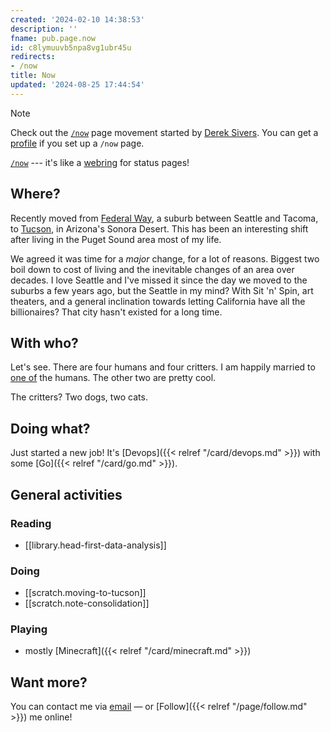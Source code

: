 ```yaml
---
created: '2024-02-10 14:38:53'
description: ''
fname: pub.page.now
id: c8lymuuvb5npa8vg1ubr45u
redirects:
- /now
title: Now
updated: '2024-08-25 17:44:54'
---
```


> [!NOTE]
> Check out the [`/now`](https://sive.rs/nowff) page movement started by [Derek Sivers](https://sive.rs). You can get a [profile](https://nownownow.com/p/2ugf) if you set up a `/now` page.
>
> [`/now`](https://nownownow.com) --- it's like a [webring](https://en.wikipedia.org/wiki/Webring) for status pages!

## Where?

Recently moved from [Federal Way](https://www.cityoffederalway.com), a suburb between Seattle and Tacoma, to [Tucson](https://www.visittucson.org), in Arizona's Sonora Desert. This has been an interesting shift after living in the Puget Sound area most of my life.

We agreed it was time for a *major* change, for a lot of reasons. Biggest two boil down to cost of living and the inevitable changes of an area over decades. I love Seattle and I've missed it since the day we moved to the suburbs a few years ago, but the Seattle in my mind? With Sit 'n' Spin, art theaters, and a general inclination towards letting California have all the billionaires? That city hasn't existed for a long time.

## With who?

Let's see. There are four humans and four critters. I am happily married to [one of](https://hackers.town/@IamMrsGeek) the humans. The other two are pretty cool.

The critters? Two dogs, two cats.

## Doing what?

Just started a new job! It's [Devops]({{< relref "/card/devops.md" >}}) with some [Go]({{< relref "/card/go.md" >}}).

## General activities

### Reading

- [[library.head-first-data-analysis]]

### Doing

- [[scratch.moving-to-tucson]]
- [[scratch.note-consolidation]]

### Playing

- mostly [Minecraft]({{< relref "/card/minecraft.md" >}})

## Want more?

You can contact me via [email](mailto:brianwisti@pobox.com) — or [Follow]({{< relref "/page/follow.md" >}}) me online!